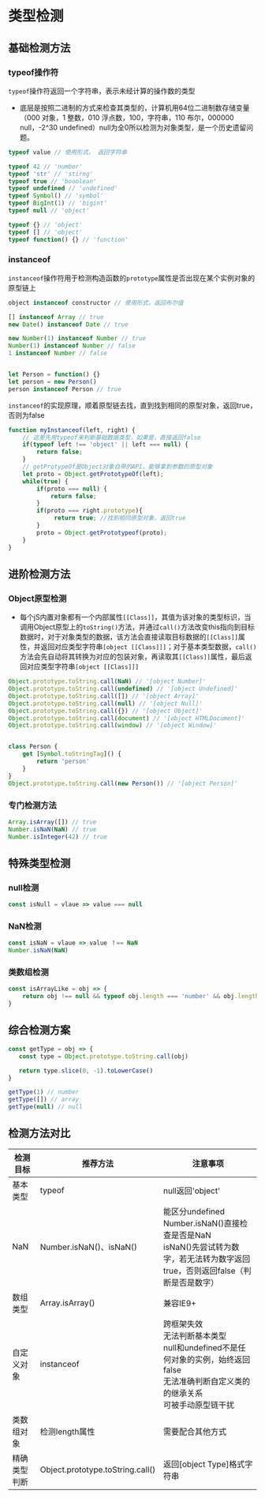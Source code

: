 # 类型检测

## 基础检测方法

### typeof操作符

`typeof`操作符返回一个字符串，表示未经计算的操作数的类型

- 底层是按照二进制的方式来检查其类型的，计算机用64位二进制数存储变量（000 对象，1 整数，010 浮点数，100，字符串，110 布尔，000000 null，-2^30 undefined）null为全0所以检测为对象类型，是一个历史遗留问题。

``` javascript
typeof value // 使用形式， 返回字符串 

typeof 42 // 'number'
typeof 'str' // 'stirng'
typeof true // 'booolean'
typeof undefined // 'undefined'
typeof Symbol() // 'symbol'
typeof BigInt(1) // 'bigint'
typeof null // 'object'

typeof {} // 'object'
typeof [] // 'object'
typeof function() {} // 'function'
```

### instanceof

`instanceof`操作符用于检测构造函数的`prototype`属性是否出现在某个实例对象的原型链上

``` javascript
object instanceof constructor // 使用形式，返回布尔值

[] instanceof Array // true
new Date() instanceof Date // true

new Number(1) instanceof Number // true
Number(1) instanceof Number // false
1 instanceof Number // false


let Person = function() {}
let person = new Person()
person instanceof Person // true
```

`instanceof`的实现原理，顺着原型链去找，直到找到相同的原型对象，返回true，否则为false

``` javascript
function myInstanceof(left, right) {
    // 这里先用typeof来判断基础数据类型，如果是，直接返回false
    if(typeof left !== 'object' || left === null) {
        return false;
    }
    // getProtypeOf是Object对象自带的API，能够拿到参数的原型对象
    let proto = Object.getPrototypeOf(left);
    while(true) {                  
        if(proto === null) {
            return false;
        }
        if(proto === right.prototype){
             return true; //找到相同原型对象，返回true
        }
        proto = Object.getPrototypeof(proto);
    }
}
```

## 进阶检测方法

### Object原型检测

- 每个jS内置对象都有一个内部属性`[[Class]]`，其值为该对象的类型标识，当调用Object原型上的`toString()`方法，并通过`call()`方法改变this指向到目标数据时，对于对象类型的数据，该方法会直接读取目标数据的`[[Class]]`属性，并返回对应类型字符串`[object [[Class]]]`；对于基本类型数据，`call()`方法会先自动将其转换为对应的包装对象，再读取其`[[Class]]`属性，最后返回对应类型字符串`[object [[Class]]]`

``` javascript
Object.prototype.toString.call(NaN) // '[object Number]'
Object.prototype.toString.call(undefined) // '[object Undefined]'
Object.prototype.toString.call([]) // '[object Array]'
Object.prototype.toString.call(null) // '[object Null]'
Object.prototype.toString.call({}) // '[object Object]'
Object.prototype.toString.call(document) // '[object HTMLDocument]'
Object.prototype.toString.call(window) // '[object Window]'


class Person {
    get [Symbol.toStringTag]() {
        return 'person'
    }
}
Object.prototype.toString.call(new Person()) // '[object Person]'

```

### 专门检测方法

``` javascript
Array.isArray([]) // true
Number.isNaN(NaN) // true
Number.isInteger(42) // true
```

## 特殊类型检测

### null检测

``` javascript
const isNull = vlaue => value === null
```

### NaN检测

``` javascript
const isNaN = vlaue => value ！== NaN
Number.isNaN(NaN)
```

### 类数组检测

``` javascript
const isArrayLike = obj => {
    return obj !== null && typeof obj.length === 'number' && obj.length >= 0
}
```

## 综合检测方案

``` javascript
const getType = obj => {
   const type = Object.prototype.toString.call(obj)

   return type.slice(8, -1).toLowerCase()
}

getType(1) // number
getType([]) // array
getType(null) // null
```


## 检测方法对比

| 检测目标 | 推荐方法 | 注意事项 |
| ---- | ---- | ---- |
| 基本类型 | typeof | null返回'object' |
| NaN | Number.isNaN()、isNaN() | 能区分undefined<br/>Number.isNaN()直接检查是否是NaN<br/>isNaN()先尝试转为数字，若无法转为数字返回true，否则返回false（判断是否是数字） |
| 数组类型 | Array.isArray() | 兼容IE9+ |
| 自定义对象 | instanceof | 跨框架失效<br/>无法判断基本类型<br/>null和undefined不是任何对象的实例，始终返回false<br/>无法准确判断自定义类的的继承关系<br/>可被手动原型链干扰 |
| 类数组对象 | 检测length属性 | 需要配合其他方式 |
| 精确类型判断 | Object.prototype.toString.call() | 返回[object Type]格式字符串 |

